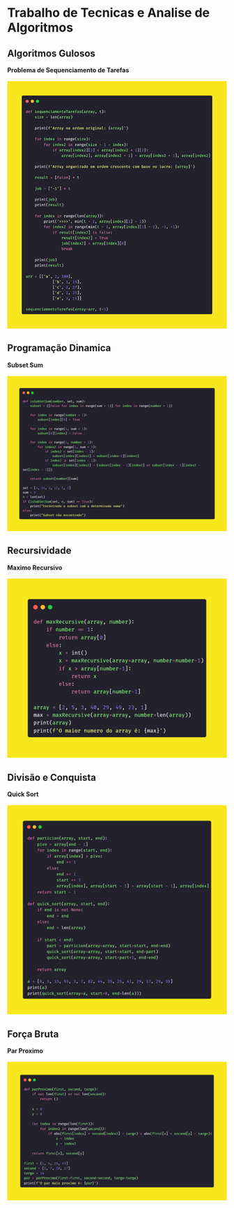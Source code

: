 # Trabalho de Tecnicas e Analise de Algoritmos
## Algoritmos Gulosos
**Problema de Sequenciamento de Tarefas**
<br/>
<br/>
<img src="./images/guloso.png"/>
## Programação Dinamica
**Subset Sum**
<br/>
<br/>
<img src="./images/programacao_dinamica.png"/>
## Recursividade
**Maximo Recursivo**
<br/>
<br/>
<img src="./images/recursividade.png"/>
## Divisão e Conquista
**Quick Sort**
<br/>
<br/>
<img src="./images/divisao_conquista.png"/>
## Força Bruta
**Par Proximo**
<br/>
<br/>
<img src="./images/forca_bruta.png"/>
